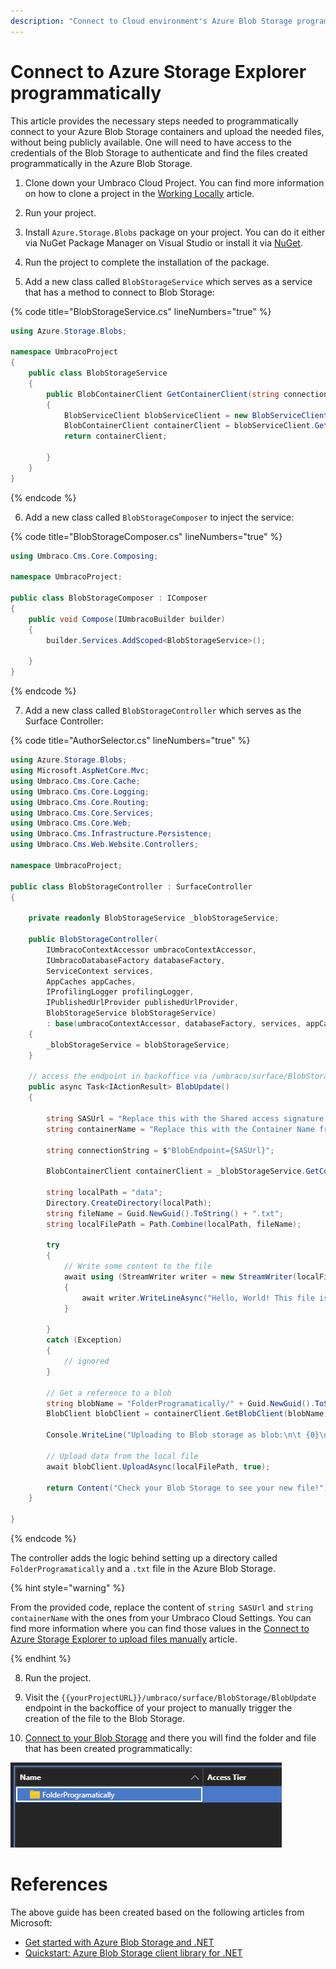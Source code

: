 ```yaml
---
description: "Connect to Cloud environment's Azure Blob Storage programmatically."
---
```


# Connect to Azure Storage Explorer programmatically

This article provides the necessary steps needed to programmatically connect to your Azure Blob Storage containers and upload the needed files, without being publicly available. One will need to have access to the credentials of the Blob Storage to authenticate and find the files created programmatically in the Azure Blob Storage.

1. Clone down your Umbraco Cloud Project. You can find more information on how to clone a project in the [Working Locally](../working-locally.md) article.

2. Run your project.

3. Install `Azure.Storage.Blobs` package on your project. You can do it either via NuGet Package Manager on Visual Studio or install it via [NuGet](https://www.nuget.org/packages/Azure.Storage.Blobs/).

4. Run the project to complete the installation of the package.

5. Add a new class called `BlobStorageService` which serves as a service that has a method to connect to Blob Storage:

{% code title="BlobStorageService.cs" lineNumbers="true" %}

```csharp
using Azure.Storage.Blobs;

namespace UmbracoProject
{
    public class BlobStorageService
    {
        public BlobContainerClient GetContainerClient(string connectionString, string containerName)
        {
            BlobServiceClient blobServiceClient = new BlobServiceClient(connectionString);
            BlobContainerClient containerClient = blobServiceClient.GetBlobContainerClient(containerName);
            return containerClient;

        }
    }
}
```

{% endcode %}

6. Add a new class called `BlobStorageComposer` to inject the service:

{% code title="BlobStorageComposer.cs" lineNumbers="true" %}

```csharp
using Umbraco.Cms.Core.Composing;

namespace UmbracoProject;

public class BlobStorageComposer : IComposer
{
    public void Compose(IUmbracoBuilder builder)
    {
        builder.Services.AddScoped<BlobStorageService>();

    }
}
```

{% endcode %}

7. Add a new class called `BlobStorageController` which serves as the Surface Controller:

{% code title="AuthorSelector.cs" lineNumbers="true" %}

```csharp
using Azure.Storage.Blobs;
using Microsoft.AspNetCore.Mvc;
using Umbraco.Cms.Core.Cache;
using Umbraco.Cms.Core.Logging;
using Umbraco.Cms.Core.Routing;
using Umbraco.Cms.Core.Services;
using Umbraco.Cms.Core.Web;
using Umbraco.Cms.Infrastructure.Persistence;
using Umbraco.Cms.Web.Website.Controllers;

namespace UmbracoProject;

public class BlobStorageController : SurfaceController
{

    private readonly BlobStorageService _blobStorageService;

    public BlobStorageController(
        IUmbracoContextAccessor umbracoContextAccessor,
        IUmbracoDatabaseFactory databaseFactory,
        ServiceContext services,
        AppCaches appCaches,
        IProfilingLogger profilingLogger,
        IPublishedUrlProvider publishedUrlProvider,
        BlobStorageService blobStorageService)
        : base(umbracoContextAccessor, databaseFactory, services, appCaches, profilingLogger, publishedUrlProvider)
    {
        _blobStorageService = blobStorageService;
    }

    // access the endpoint in backoffice via /umbraco/surface/BlobStorage/BlobUpdate
    public async Task<IActionResult> BlobUpdate()
    {

        string SASUrl = "Replace this with the Shared access signature URL (SAS) from Umbraco Cloud settings"; 
        string containerName = "Replace this with the Container Name from the Umbraco Cloud settings"; 

        string connectionString = $"BlobEndpoint={SASUrl}";

        BlobContainerClient containerClient = _blobStorageService.GetContainerClient(connectionString, containerName);

        string localPath = "data";
        Directory.CreateDirectory(localPath);
        string fileName = Guid.NewGuid().ToString() + ".txt";
        string localFilePath = Path.Combine(localPath, fileName);

        try
        {
            // Write some content to the file
            await using (StreamWriter writer = new StreamWriter(localFilePath))
            {
                await writer.WriteLineAsync("Hello, World! This file is created programatically!");
            }

        }
        catch (Exception)
        {
            // ignored
        }

        // Get a reference to a blob
        string blobName = "FolderProgramatically/" + Guid.NewGuid().ToString() + ".txt"; //the blobName can be anything
        BlobClient blobClient = containerClient.GetBlobClient(blobName);

        Console.WriteLine("Uploading to Blob storage as blob:\n\t {0}\n", blobClient.Uri);

        // Upload data from the local file
        await blobClient.UploadAsync(localFilePath, true);

        return Content("Check your Blob Storage to see your new file!");
    }

}
```

{% endcode %}

The controller adds the logic behind setting up a directory called `FolderProgramatically` and a `.txt` file in the Azure Blob Storage.

{% hint style="warning" %}

From the provided code, replace the content of `string SASUrl` and `string containerName` with the ones from your Umbraco Cloud Settings. You can find more information where you can find those values in the [Connect to Azure Storage Explorer to upload files manually](connect-to-azure-storage-explorer.md#getting-the-credentials) article.

{% endhint %}

8. Run the project.

9. Visit the `{{yourProjectURL}}/umbraco/surface/BlobStorage/BlobUpdate` endpoint in the backoffice of your project to manually trigger the creation of the file to the Blob Storage.

10. [Connect to your Blob Storage](connect-to-azure-storage-explorer.md) and there you will find the folder and file that has been created programmatically:

![Blob folder created programmatically](images/blob-folder-created-programatically.png)

# References

The above guide has been created based on the following articles from Microsoft:

* [Get started with Azure Blob Storage and .NET](https://learn.microsoft.com/en-us/azure/storage/blobs/storage-blob-dotnet-get-started)
* [Quickstart: Azure Blob Storage client library for .NET](https://learn.microsoft.com/en-us/azure/storage/blobs/storage-quickstart-blobs-dotnet)
